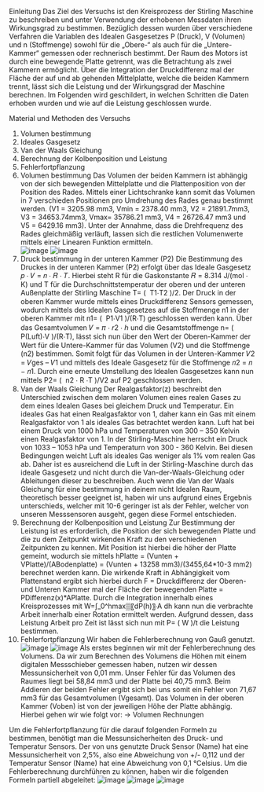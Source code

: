 Einleitung
Das Ziel des Versuchs ist den Kreisprozess der Stirling Maschine zu beschreiben und unter Verwendung der erhobenen Messdaten ihren Wirkungsgrad zu bestimmen. Bezüglich dessen wurden über verschiedene Verfahren die Variablen des Idealen Gasgesetzes P (Druck), V (Volumen) und n (Stoffmenge) sowohl für die „Obere-“ als auch für die „Untere-Kammer“ gemessen oder rechnerisch bestimmt. Der Raum des Motors ist durch eine bewegende Platte getrennt, was die Betrachtung als zwei Kammern ermöglicht. Über die Integration der Druckdifferenz mal der Fläche der auf und ab gehenden Mittelplatte, welche die beiden Kammern trennt, lässt sich die Leistung und der Wirkungsgrad der Maschine berechnen. Im Folgenden wird geschildert, in welchen Schritten die Daten erhoben wurden und wie auf die Leistung geschlossen wurde. 

Material und Methoden des Versuchs
1.	Volumen bestimmung
2.	Ideales Gasgesetz 
3.	Van der Waals Gleichung 
4.	Berechnung der Kolbenposition und Leistung
5.	Fehlerfortpflanzung
1. Volumen bestimmung 
Das Volumen der beiden Kammern ist abhängig von der sich bewegenden Mittelplatte und die Plattenposition von der Position des Rades. Mittels einer Lichtschranke kann somit das Volumen in 7 verschieden Positionen pro Umdrehung des Rades genau bestimmt werden. (V1 = 3205.98 mm3,     Vmin = 2378.40 mm3, V2 = 21891.7mm3, V3 = 34653.74mm3, Vmax= 35786.21 mm3, V4 = 26726.47 mm3 und V5 = 6429.16 mm3). Unter der Annahme, dass die Drehfrequenz des Rades gleichmäßig verläuft, lassen sich die restlichen Volumenwerte mittels einer Linearen Funktion ermitteln.  
![image](https://github.com/thvi100/Stirlingmotor/assets/92692007/cd1044ec-407d-41fe-bd62-ced734c053f6)
![image](https://github.com/thvi100/Stirlingmotor/assets/92692007/093882c7-221a-4131-8e6a-8cda317ee0a8)
2. Druck bestimmung in der unteren Kammer (P2)
Die Bestimmung des Druckes in der unteren Kammer (P2) erfolgt über das Ideale Gasgesetz                   𝑝 ⋅ 𝑉 = 𝑛 ⋅ 𝑅 ⋅ 𝑇. Hierbei steht R für die Gaskonstante 𝑅 = 8.314 J/(mol ⋅ K) und T für die Durchschnittstemperatur der oberen und der unteren Außenplatte der Stirling Maschine T=  (  T1⋅T2 )/2. Der Druck in der oberen Kammer wurde mittels eines Druckdifferenz Sensors gemessen, wodurch mittels des Idealen Gasgesetzes auf die Stoffmenge n1 in der oberen Kammer mit n1=  (  P1⋅V1 )/(R⋅T) geschlossen werden kann. Über das Gesamtvolumen 𝑉 = 𝜋 ⋅ 𝑟2 ⋅ ℎ und die Gesamtstoffmenge        n=  (  P(Luft)⋅V )/(R⋅T), lässt sich nun über den Wert der Oberen-Kammer der Wert für die Untere-Kammer für das Volumen (V2) und die Stoffmenge (n2) bestimmen. Somit folgt für das Volumen in der Unteren-Kammer 𝑉2 = 𝑉ges – 𝑉1 und mittels des Ideale Gasgesetz für die Stoffmenge 𝑛2 = 𝑛 − 𝑛1. Durch eine erneute Umstellung des Idealen Gasgesetzes kann nun mittels P2=  (  n2 ⋅ R ⋅T )/V2 auf P2 geschlossen werden. 
3. Van der Waals Gleichung 
Der Realgasfaktor(z) beschreibt den Unterschied zwischen dem molaren Volumen eines realen Gases zu dem eines Idealen Gases bei gleichem Druck und Temperatur.
Ein ideales Gas hat einen Realgasfaktor von 1, daher kann ein Gas mit einem Realgasfaktor von 1 als ideales Gas betrachtet werden kann. 
Luft hat bei einem Druck von 1000 hPa und Temperaturen von 300 – 350 Kelvin einen Realgasfaktor von 1.
In der Stirling-Maschine herrscht ein Druck von 1033 – 1053 hPa und Temperaturn von 300 - 360 Kelvin.
Bei diesen Bedingungen weicht Luft als ideales Gas weniger als 1% vom realen Gas ab.
Daher ist es ausreichend die Luft in der Stirling-Maschine durch das ideale Gasgesetz und nicht durch die Van-der-Waals-Gleichung oder Ableitungen dieser zu beschreiben.
Auch wenn die Van der Waals Gleichung für eine bestimmung in deinem nicht Idealen Raum, theoretisch besser geeignet ist, haben wir uns aufgrund eines Ergebnis unterschieds, welcher mit 10-6 geringer ist als der Fehler, welcher von unseren Messsensoren ausgeht, gegen diese Formel entschieden. 
4. Berechnung der Kolbenposition und Leistung 
Zur Bestimmung der Leistung ist es erforderlich, die Position der sich bewegenden Platte und die zu dem Zeitpunkt wirkenden Kraft zu den verschiedenen Zeitpunkten zu kennen. Mit Position ist hierbei die höher der Platte gemeint, wodurch sie mittels hPlatte = (Vunten + VPlatte)/(ABodenplatte) = (Vunten + 13258 mm3)/(3455,64*10-3 mm2) berechnet werden kann. Die wirkende Kraft in Abhängigkeit vom Plattenstand ergibt sich hierbei durch F = Druckdifferenz der Oberen- und Unteren Kammer mal der Fläche der bewegenden Platte = PDifferenz(x)*APlatte. Durch die Integration innerhalb eines Kreisprozesses mit W=∫_0^hmax▒〖dP(h)〗⋅A dh kann nun die verbrachte Arbeit innerhalb einer Rotation ermittelt werden. Aufgrund dessen, dass Leistung Arbeit pro Zeit ist lässt sich nun mit P=  ( W )/t die Leistung bestimmen. 
5. Fehlerfortpflanzung 
Wir haben die Fehlerberechnung von Gauß genutzt. 
![image](https://github.com/thvi100/Stirlingmotor/assets/92692007/c1a795f3-f04c-4497-bae6-58d7fbdbd138)
![image](https://github.com/thvi100/Stirlingmotor/assets/92692007/015a4872-f954-41c0-aff3-b6d7bd08a8de)
Als erstes beginnen wir mit der Fehlerberechnung des Volumens. Da wir zum Berechnen des Volumens die Höhen mit einem digitalen Messschieber gemessen haben, nutzen wir dessen Messunsicherheit von 0,01 mm. Unser Fehler für das Volumen des Raumes liegt bei 58,84 mm3 und der Platte bei 40,75 mm3. Beim Addieren der beiden Fehler ergibt sich bei uns somit ein Fehler von 71,67 mm3 für das Gesamtvolumen (Vgesamt). Das Volumen in der oberen Kammer (Voben) ist von der jeweiligen Höhe der Platte abhängig. Hierbei gehen wir wie folgt vor:
-> Volumen Rechnungen 

Um die Fehlerfortpflanzung für die darauf folgenden Formeln zu bestimmen, benötigt man die Messunsicherheiten des Druck- und Temperatur Sensors. Der von uns genutzte Druck Sensor (Name) hat eine Messunsicherheit von 2,5%, also eine Abweichung von +/- 0,112 und der Temperatur Sensor (Name) hat eine Abweichung von 0,1 °Celsius. Um die Fehlerberechnung durchführen zu können, haben wir die folgenden Formeln partiell abgeleitet:
![image](https://github.com/thvi100/Stirlingmotor/assets/92692007/96193f0d-609a-4ae2-9229-c324d56eff84)
![image](https://github.com/thvi100/Stirlingmotor/assets/92692007/ae603fe2-02a9-4b31-a9fa-df9d0a84a68d)
![image](https://github.com/thvi100/Stirlingmotor/assets/92692007/2e7aec6a-bf64-454a-8a02-8fe6195dba75)
